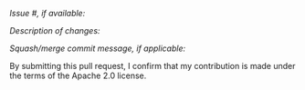 *Issue #, if available:*

*Description of changes:*

*Squash/merge commit message, if applicable:*


By submitting this pull request, I confirm that my contribution is made under the terms of the Apache 2.0 license.

